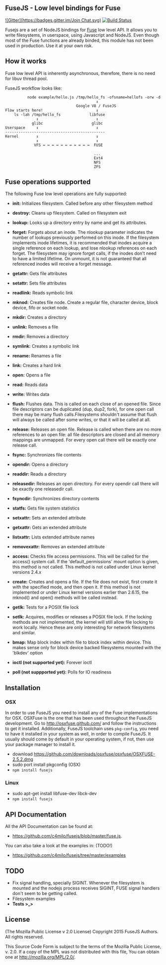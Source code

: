 ## FuseJS - Low level bindings for Fuse
[![Gitter](https://badges.gitter.im/Join Chat.svg)](https://gitter.im/c4milo/fusejs?utm_source=badge&utm_medium=badge&utm_campaign=pr-badge&utm_content=badge)
[![Build Status](https://travis-ci.org/c4milo/fusejs.svg)](https://travis-ci.org/c4milo/fusejs)

Fusejs are a set of NodeJS bindings for [Fuse](http://fuse.sourceforge.net/) low level API.
It allows you to write filesystems, in userspace, using Javascript and NodeJS.
Even though most of the Fuse functions are already binded, this module has not
been used in production. Use it at your own risk.

## How it works
Fuse low level API is inherently asynchronous, therefore, there is no need for libuv thread pool.

FuseJS workflow looks like:

```                          
          node example/hello.js /tmp/hello_fs -ofsname=hellofs -orw -d
                                         ↕
                                Google V8 / FuseJS
Flow starts here!                        ↕
	ls -lah /tmp/hello_fs             libfuse
         	  ↕                          ↕
       		glibc                      glibc
Userspace     ↕                          ↕
---------------------------------------------         
Kernel        ↕                          ↕
			  ↕                          ↕
             VFS ↔ ↔ ↔ ↔ ↔ ↔ ↔ ↔ ↔ ↔ ↔  FUSE

             							...
                                        Ext4
                                        NFS
                                        ZFS
```

## Fuse operations supported
The following Fuse low level operations are fully supported:

* **init:** Initializes filesystem. Called before any other filesystem method
* **destroy:** Cleans up filesystem. Called on filesystem exit
* **lookup:** Looks up a directory entry by name and get its attributes.
* **forget:** Forgets about an inode. The nlookup parameter indicates the number of lookups previously performed on this inode. If the filesystem implements inode lifetimes, it is recommended that inodes acquire a single reference on each lookup, and lose nlookup references on each forget. The filesystem may ignore forget calls, if the inodes don't need to have a limited lifetime. On unmount, it is not guaranteed that all referenced inodes will receive a forget message.

* **getattr:** Gets file attributes
* **setattr:** Sets file attributes
* **readlink:** Reads symbolic link
* **mknod:** Creates file node. Create a regular file, character device, block device, fifo or socket node.
* **mkdir:** Creates a directory
* **unlink:** Removes a file
* **rmdir:** Removes a directory
* **symlink:** Creates a symbolic link
* **rename:** Renames a file
* **link:** Creates a hard link
* **open:** Opens a file
* **read:** Reads data
* **write:** Writes data
* **flush:** Flushes data. This is called on each close of an opened file. Since file descriptors can be duplicated (dup, dup2, fork), for one open call there may be many flush calls.Filesystems shouldn't assume that flush will always be called after some writes, or that it will be called at all.
* **release:** Releases an open file. Release is called when there are no more references to an open file: all file descriptors are closed and all memory mappings are unmapped. For every open call there will be exactly one release call.
* **fsync:** Synchronizes file contents
* **opendir:** Opens a directory
* **readdir:** Reads a directory
* **releasedir:** Releases an open directory. For every opendir call there will be exactly one releasedir call.
* **fsyncdir:** Synchronizes directory contents
* **statfs:** Gets file system statistics
* **setxattr:** Sets an extended attribute
* **getxattr:** Gets an extended attribute
* **listxattr:** Lists extended attribute names
* **removexattr:** Removes an extended attribute
* **access:** Checks file access permissions. This will be called for the access() system call. If the 'default_permissions' mount option is given, this method is not called. This method is not called under Linux kernel versions 2.4.x
* **create:** Creates and opens a file. If the file does not exist, first create it with the specified mode, and then open it. If this method is not implemented or under Linux kernel versions earlier than 2.6.15, the mknod() and open() methods will be called instead.
* **getlk:** Tests for a POSIX file lock
* **setlk:** Acquires, modifies or releases a POSIX file lock. If the locking methods are not implemented, the kernel will still allow file locking to work locally. Hence these are only interesting for network filesystems and similar.
* **bmap:** Map block index within file to block index within device. This makes sense only for block device backed filesystems mounted with the 'blkdev' option
* **ioctl (not supported yet):** Forever ioctl
* **poll (not suppported yet):** Polls for IO readiness

## Installation
### OSX
In order to use FuseJS you need to install any of the Fuse implementations for OSX. OSXFuse is the one that has been used throughout the FuseJS development. Go to http://osxfuse.github.com/ and follow the instructions to get it installed. Additionally, FuseJS toolchain uses `pkg-config`, you need to have it installed in your system as well, in order to compile FuseJS. It usually should come by default in your operating system, if not, then use your package manager to install it.

* download https://github.com/downloads/osxfuse/osxfuse/OSXFUSE-2.5.2.dmg
* sudo port install pkgconfig (OSX)
* ```npm install fusejs```


### Linux
* sudo apt-get install libfuse-dev libck-dev
* ```npm install fusejs```

## API Documentation
All the API Documentation can be found at:

* https://github.com/c4milo/fusejs/blob/master/fuse.js.

You can also take a look at the examples in: (TODO!)

* https://github.com/c4milo/fusejs/tree/master/examples


## TODO
* Fix signal handling, specially SIGINT. Whenever the filesystem is mounted and the nodejs process receives SIGINT, FUSE signal handlers don't seem to be getting called.
* Filesystem examples
* **Tests >_>**

## License
(The Mozilla Public License v 2.0 License)
Copyright 2015 FuseJS Authors. All rights reserved.

This Source Code Form is subject to the terms of the Mozilla Public
License, v. 2.0. If a copy of the MPL was not distributed with this
file, You can obtain one at http://mozilla.org/MPL/2.0/.
